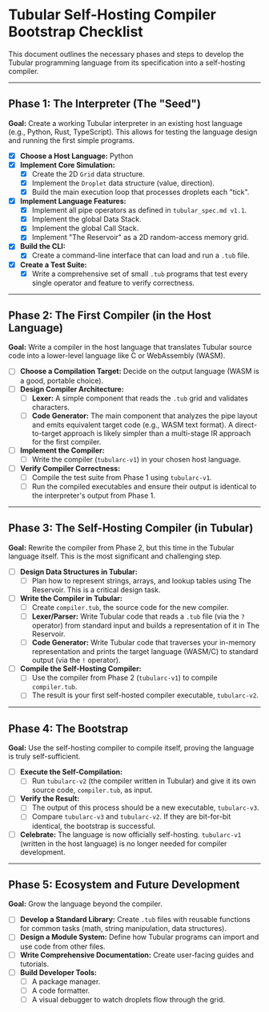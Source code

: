 # Tubular Self-Hosting Compiler Bootstrap Checklist

This document outlines the necessary phases and steps to develop the Tubular programming language from its specification into a self-hosting compiler.

---

## Phase 1: The Interpreter (The "Seed")

**Goal:** Create a working Tubular interpreter in an existing host language (e.g., Python, Rust, TypeScript). This allows for testing the language design and running the first simple programs.

- [x] **Choose a Host Language:** Python
- [x] **Implement Core Simulation:**
    - [x] Create the 2D `Grid` data structure.
    - [x] Implement the `Droplet` data structure (value, direction).
    - [x] Build the main execution loop that processes droplets each "tick".
- [x] **Implement Language Features:**
    - [x] Implement all pipe operators as defined in `tubular_spec.md v1.1`.
    - [x] Implement the global Data Stack.
    - [x] Implement the global Call Stack.
    - [x] Implement "The Reservoir" as a 2D random-access memory grid.
- [x] **Build the CLI:**
    - [x] Create a command-line interface that can load and run a `.tub` file.
- [x] **Create a Test Suite:**
    - [x] Write a comprehensive set of small `.tub` programs that test every single operator and feature to verify correctness.

---

## Phase 2: The First Compiler (in the Host Language)

**Goal:** Write a compiler in the host language that translates Tubular source code into a lower-level language like C or WebAssembly (WASM).

- [ ] **Choose a Compilation Target:** Decide on the output language (WASM is a good, portable choice).
- [ ] **Design Compiler Architecture:**
    - [ ] **Lexer:** A simple component that reads the `.tub` grid and validates characters.
    - [ ] **Code Generator:** The main component that analyzes the pipe layout and emits equivalent target code (e.g., WASM text format). A direct-to-target approach is likely simpler than a multi-stage IR approach for the first compiler.
- [ ] **Implement the Compiler:**
    - [ ] Write the compiler (`tubularc-v1`) in your chosen host language.
- [ ] **Verify Compiler Correctness:**
    - [ ] Compile the test suite from Phase 1 using `tubularc-v1`.
    - [ ] Run the compiled executables and ensure their output is identical to the interpreter's output from Phase 1.

---

## Phase 3: The Self-Hosting Compiler (in Tubular)

**Goal:** Rewrite the compiler from Phase 2, but this time in the Tubular language itself. This is the most significant and challenging step.

- [ ] **Design Data Structures in Tubular:**
    - [ ] Plan how to represent strings, arrays, and lookup tables using The Reservoir. This is a critical design task.
- [ ] **Write the Compiler in Tubular:**
    - [ ] Create `compiler.tub`, the source code for the new compiler.
    - [ ] **Lexer/Parser:** Write Tubular code that reads a `.tub` file (via the `?` operator) from standard input and builds a representation of it in The Reservoir.
    - [ ] **Code Generator:** Write Tubular code that traverses your in-memory representation and prints the target language (WASM/C) to standard output (via the `!` operator).
- [ ] **Compile the Self-Hosting Compiler:**
    - [ ] Use the compiler from Phase 2 (`tubularc-v1`) to compile `compiler.tub`.
    - [ ] The result is your first self-hosted compiler executable, `tubularc-v2`.

---

## Phase 4: The Bootstrap

**Goal:** Use the self-hosting compiler to compile itself, proving the language is truly self-sufficient.

- [ ] **Execute the Self-Compilation:**
    - [ ] Run `tubularc-v2` (the compiler written in Tubular) and give it its own source code, `compiler.tub`, as input.
- [ ] **Verify the Result:**
    - [ ] The output of this process should be a new executable, `tubularc-v3`.
    - [ ] Compare `tubularc-v3` and `tubularc-v2`. If they are bit-for-bit identical, the bootstrap is successful.
- [ ] **Celebrate:** The language is now officially self-hosting. `tubularc-v1` (written in the host language) is no longer needed for compiler development.

---

## Phase 5: Ecosystem and Future Development

**Goal:** Grow the language beyond the compiler.

- [ ] **Develop a Standard Library:** Create `.tub` files with reusable functions for common tasks (math, string manipulation, data structures).
- [ ] **Design a Module System:** Define how Tubular programs can import and use code from other files.
- [ ] **Write Comprehensive Documentation:** Create user-facing guides and tutorials.
- [ ] **Build Developer Tools:**
    - [ ] A package manager.
    - [ ] A code formatter.
    - [ ] A visual debugger to watch droplets flow through the grid.
